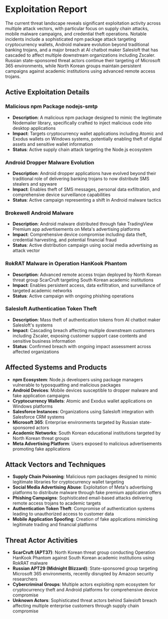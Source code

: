 # Exploitation Report

The current threat landscape reveals significant exploitation activity across multiple attack vectors, with particular focus on supply chain attacks, mobile malware campaigns, and credential theft operations. Notable incidents include a sophisticated npm package attack targeting cryptocurrency wallets, Android malware evolution beyond traditional banking trojans, and a major breach at AI chatbot maker Salesloft that has cascaded to affect multiple downstream organizations including Zscaler. Russian state-sponsored threat actors continue their targeting of Microsoft 365 environments, while North Korean groups maintain persistent campaigns against academic institutions using advanced remote access trojans.

## Active Exploitation Details

### Malicious npm Package nodejs-smtp
- **Description**: A malicious npm package designed to mimic the legitimate Nodemailer library, specifically crafted to inject malicious code into desktop applications
- **Impact**: Targets cryptocurrency wallet applications including Atomic and Exodus wallets on Windows systems, potentially enabling theft of digital assets and sensitive wallet information
- **Status**: Active supply chain attack targeting the Node.js ecosystem

### Android Dropper Malware Evolution
- **Description**: Android dropper applications have evolved beyond their traditional role of delivering banking trojans to now distribute SMS stealers and spyware
- **Impact**: Enables theft of SMS messages, personal data exfiltration, and comprehensive device surveillance capabilities
- **Status**: Active campaign representing a shift in Android malware tactics

### Brokewell Android Malware
- **Description**: Android malware distributed through fake TradingView Premium app advertisements on Meta's advertising platforms
- **Impact**: Comprehensive device compromise including data theft, credential harvesting, and potential financial fraud
- **Status**: Active distribution campaign using social media advertising as attack vector

### RokRAT Malware in Operation HanKook Phantom
- **Description**: Advanced remote access trojan deployed by North Korean threat group ScarCruft targeting South Korean academic institutions
- **Impact**: Enables persistent access, data exfiltration, and surveillance of targeted academic networks
- **Status**: Active campaign with ongoing phishing operations

### Salesloft Authentication Token Theft
- **Description**: Mass theft of authentication tokens from AI chatbot maker Salesloft's systems
- **Impact**: Cascading breach affecting multiple downstream customers including Zscaler, exposing customer support case contents and sensitive business information
- **Status**: Confirmed breach with ongoing impact assessment across affected organizations

## Affected Systems and Products

- **npm Ecosystem**: Node.js developers using package managers vulnerable to typosquatting and malicious packages
- **Android Devices**: Mobile devices susceptible to dropper malware and fake application campaigns
- **Cryptocurrency Wallets**: Atomic and Exodus wallet applications on Windows platforms
- **Salesforce Instances**: Organizations using Salesloft integration with Salesforce CRM systems
- **Microsoft 365**: Enterprise environments targeted by Russian state-sponsored actors
- **Academic Networks**: South Korean educational institutions targeted by North Korean threat groups
- **Meta Advertising Platform**: Users exposed to malicious advertisements promoting fake applications

## Attack Vectors and Techniques

- **Supply Chain Poisoning**: Malicious npm packages designed to mimic legitimate libraries for cryptocurrency wallet targeting
- **Social Media Advertising Abuse**: Exploitation of Meta's advertising platforms to distribute malware through fake premium application offers
- **Phishing Campaigns**: Sophisticated email-based attacks delivering remote access trojans to academic targets
- **Authentication Token Theft**: Compromise of authentication systems leading to unauthorized access to customer data
- **Mobile Application Spoofing**: Creation of fake applications mimicking legitimate trading and financial platforms

## Threat Actor Activities

- **ScarCruft (APT37)**: North Korean threat group conducting Operation HanKook Phantom against South Korean academic institutions using RokRAT malware
- **Russian APT29 (Midnight Blizzard)**: State-sponsored group targeting Microsoft 365 environments, recently disrupted by Amazon security researchers
- **Cybercriminal Groups**: Multiple actors exploiting npm ecosystem for cryptocurrency theft and Android platforms for comprehensive device compromise
- **Unknown Actors**: Sophisticated threat actors behind Salesloft breach affecting multiple enterprise customers through supply chain compromise